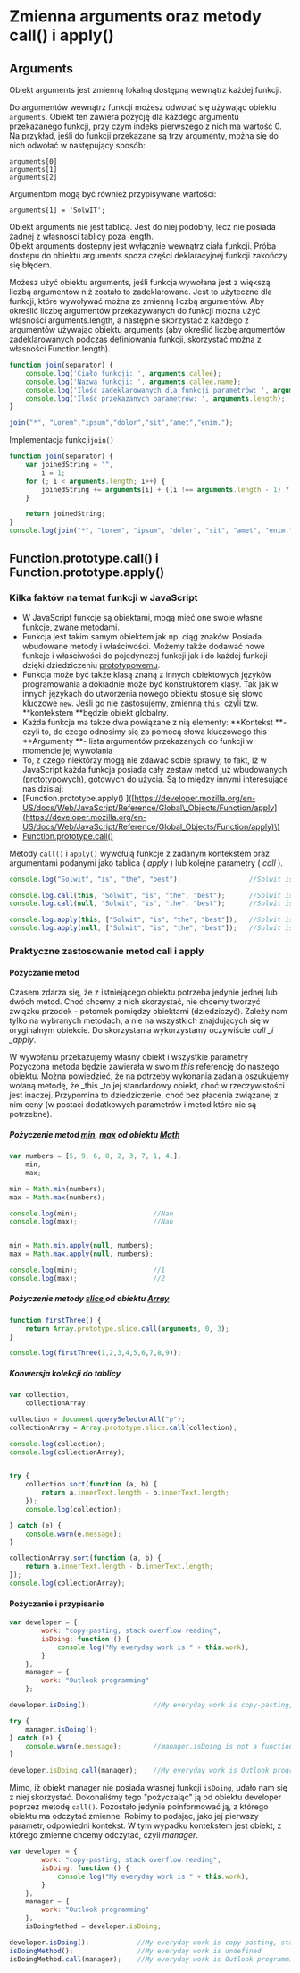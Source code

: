 # Zmienna arguments oraz metody call\(\) i apply\(\)

## Arguments

Obiekt arguments jest zmienną lokalną dostępną wewnątrz każdej funkcji.

Do argumentów wewnątrz funkcji możesz odwołać się używając obiektu `arguments`. Obiekt ten zawiera pozycję dla każdego argumentu przekazanego funkcji, przy czym indeks pierwszego z nich ma wartość 0. Na przykład, jeśli do funkcji przekazane są trzy argumenty, można się do nich odwołać w następujący sposób:

```
arguments[0]
arguments[1]
arguments[2]
```

Argumentom mogą być również przypisywane wartości:

```
arguments[1] = 'SolwIT';
```

Obiekt arguments nie jest tablicą. Jest do niej podobny, lecz nie posiada żadnej z własności tablicy poza length.  
Obiekt arguments dostępny jest wyłącznie wewnątrz ciała funkcji. Próba dostępu do obiektu arguments spoza części deklaracyjnej funkcji zakończy się błędem.

Możesz użyć obiektu arguments, jeśli funkcja wywołana jest z większą liczbą argumentów niż zostało to zadeklarowane. Jest to użyteczne dla funkcji, które wywoływać można ze zmienną liczbą argumentów. Aby określić liczbę argumentów przekazywanych do funkcji można użyć własności arguments.length, a następnie skorzystać z każdego z argumentów używając obiektu arguments \(aby określić liczbę argumentów zadeklarowanych podczas definiowania funkcji, skorzystać można z własności Function.length\).

```js
function join(separator) {
    console.log('Ciało funkcji: ', arguments.callee);
    console.log('Nazwa funkcji: ', arguments.callee.name);                                     // join
    console.log('Ilość zadeklarowanych dla funkcji parametrów: ', arguments.callee.length);    // 1
    console.log('Ilość przekazanych parametrów: ', arguments.length);                          // 7
}

join("*", "Lorem","ipsum","dolor","sit","amet","enim.");
```

Implementacja funkcji`join()`

```js
function join(separator) {
    var joinedString = "",
        i = 1;
    for (; i < arguments.length; i++) {
        joinedString += arguments[i] + ((i !== arguments.length - 1) ? separator : '');
    }

    return joinedString;
}
console.log(join("*", "Lorem", "ipsum", "dolor", "sit", "amet", "enim."));    //Lorem*ipsum*dolor*sit*amet*enim.
```

## Function.prototype.call\(\) i Function.prototype.apply\(\)

### Kilka faktów na temat funkcji w JavaScript

* W JavaScript funkcje są obiektami, mogą mieć one swoje własne funkcje, zwane metodami.
* Funkcja jest takim samym obiektem jak np. ciąg znaków. Posiada wbudowane metody i właściwości. Możemy także dodawać nowe funkcje i właściwości do pojedynczej funkcji jak i do każdej funkcji dzięki dziedziczeniu [prototypowemu](/prototypowanie-w-javascript.md).
* Funkcja może być także klasą znaną z innych obiektowych języków programowania a dokładnie może być konstruktorem klasy. Tak jak w innych językach do utworzenia nowego obiektu stosuje się słowo kluczowe `new`. Jeśli go nie zastosujemy, zmienną `this`, czyli tzw. **kontekstem **będzie obiekt globalny.
* Każda funkcja ma także dwa powiązane z nią elementy:
  **Kontekst **- czyli to, do czego odnosimy się za pomocą słowa kluczowego this
  **Argumenty **- lista argumentów przekazanych do funkcji w momencie jej wywołania
* To, z czego niektórzy mogą nie zdawać sobie sprawy, to fakt, iż w JavaScript każda funkcja posiada cały zestaw metod już wbudowanych \(prototypowych\), gotowych do użycia. Są to między innymi interesujące nas dzisiaj:
* \[Function.prototype.apply\(\)
  \]\([https://developer.mozilla.org/en-US/docs/Web/JavaScript/Reference/Global\_Objects/Function/apply](https://developer.mozilla.org/en-US/docs/Web/JavaScript/Reference/Global_Objects/Function/apply)\)
* [Function.prototype.call\(\)](https://developer.mozilla.org/en-US/docs/Web/JavaScript/Reference/Global_Objects/Function/call)

Metody `call()` i `apply()` wywołują funkcje z zadanym kontekstem oraz argumentami podanymi jako  tablica \( _apply_ \) lub kolejne parametry \( _call_ \).

```js
console.log("Solwit", "is", "the", "best");                 //Solwit is the best

console.log.call(this, "Solwit", "is", "the", "best");      //Solwit is the best
console.log.call(null, "Solwit", "is", "the", "best");      //Solwit is the best

console.log.apply(this, ["Solwit", "is", "the", "best"]);   //Solwit is the best
console.log.apply(null, ["Solwit", "is", "the", "best"]);   //Solwit is the best
```

### Praktyczne zastosowanie metod call i apply

#### Pożyczanie metod

Czasem zdarza się, że z istniejącego obiektu potrzeba jedynie jednej lub dwóch metod. Choć chcemy z nich skorzystać, nie chcemy tworzyć  związku przodek -  potomek pomiędzy obiektami \(dziedziczyć\). Zależy nam tylko na wybranych metodach, a nie na wszystkich znajdujących się  w oryginalnym obiekcie. Do skorzystania wykorzystamy oczywiście  _call \_i \_apply_.

W wywołaniu przekazujemy własny obiekt i wszystkie parametry Pożyczona metoda będzie zawierała w swoim _this_ referencję do naszego obiektu. Można powiedzieć, że na potrzeby wykonania zadania oszukujemy wołaną metodę, że \_this \_to jej standardowy obiekt, choć w rzeczywistości jest inaczej. Przypomina to dziedziczenie, choć bez płacenia związanej z nim ceny \(w postaci dodatkowych parametrów i metod które nie są potrzebne\).

##### Pożyczenie metod [min](https://developer.mozilla.org/en-US/docs/Web/JavaScript/Reference/Global_Objects/Math/min), [max](https://developer.mozilla.org/en-US/docs/Web/JavaScript/Reference/Global_Objects/Math/max) od obiektu [Math](https://developer.mozilla.org/en-US/docs/Web/JavaScript/Reference/Global_Objects/Math)

```js
var numbers = [5, 9, 6, 8, 2, 3, 7, 1, 4,],
    min,
    max;

min = Math.min(numbers);
max = Math.max(numbers);

console.log(min);                   //Nan
console.log(max);                   //Nan


min = Math.min.apply(null, numbers);
max = Math.max.apply(null, numbers);

console.log(min);                   //1
console.log(max);                   //2
```

##### Pożyczenie metody [slice ](https://developer.mozilla.org/en-US/docs/Web/JavaScript/Reference/Global_Objects/Array/slice)od obiektu [Array](https://developer.mozilla.org/en-US/docs/Web/JavaScript/Reference/Global_Objects/Array)

```js
function firstThree() {
    return Array.prototype.slice.call(arguments, 0, 3);
}

console.log(firstThree(1,2,3,4,5,6,7,8,9));
```

##### Konwersja kolekcji do tablicy

```js
var collection,
    collectionArray;

collection = document.querySelectorAll("p");
collectionArray = Array.prototype.slice.call(collection);

console.log(collection);
console.log(collectionArray);


try {
    collection.sort(function (a, b) {
        return a.innerText.length - b.innerText.length;
    });
    console.log(collection);

} catch (e) {
    console.warn(e.message);
}

collectionArray.sort(function (a, b) {
    return a.innerText.length - b.innerText.length;
});
console.log(collectionArray);
```

#### Pożyczanie i przypisanie

```js
var developer = {
        work: "copy-pasting, stack overflow reading",
        isDoing: function () {
            console.log("My everyday work is " + this.work);
        }
    },
    manager = {
        work: "Outlook programming"
    };

developer.isDoing();                //My everyday work is copy-pasting, stack overflow reading

try {
    manager.isDoing();
} catch (e) {
    console.warn(e.message);        //manager.isDoing is not a function
}

developer.isDoing.call(manager);    //My everyday work is Outlook programming

```

Mimo, iż obiekt manager nie posiada własnej funkcji `isDoing`, udało nam się z niej skorzystać. Dokonaliśmy tego "pożyczając" ją od obiektu developer poprzez metodę `call()`. Pozostało jedynie poinformować ją, z którego obiektu ma odczytać zmienne. Robimy to podając, jako jej pierwszy parametr, odpowiedni kontekst. W tym wypadku kontekstem jest obiekt, z którego zmienne chcemy odczytać, czyli _manager_.



```js
var developer = {
        work: "copy-pasting, stack overflow reading",
        isDoing: function () {
            console.log("My everyday work is " + this.work);
        }
    },
    manager = {
        work: "Outlook programming"
    },
    isDoingMethod = developer.isDoing;

developer.isDoing();            //My everyday work is copy-pasting, stack overflow reading
isDoingMethod();                //My everyday work is undefined
isDoingMethod.call(manager);    //My everyday work is Outlook programming

```





